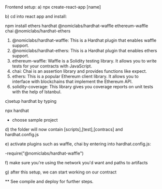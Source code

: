 Frontend setup:
a) npx create-react-app [name]

b) cd into react app and install: 
 
 npm install ethers hardhat @nomiclabs/hardhat-waffle ethereum-waffle chai @nomiclabs/hardhat-ethers
 
 1) @nomiclabs/hardhat-waffle: This is a Hardhat plugin that enables waffle support.
 2) @nomiclabs/hardhat-ethers: This is a Hardhat plugin that enables ethers support.
 3) ethereum-waffle: Waffle is a Solidity testing library. It allows you to write tests for your contracts with JavaScript.
 4) chai: Chai is an assertion library and provides functions like expect.
 5) ethers: This is a popular Ethereum client library. It allows you to interface with blockchains that implement the Ethereum API.
 6) solidity-coverage: This library gives you coverage reports on unit tests with the help of Istanbul.


c)setup hardhat by typing
  
  npx hardhat
- choose sample project


d) the folder will now contain [scripts],[test],[contracs] and hardhat.config.js

e) activate plugins such as waffle, chai by entering into hardhat.config.js:
 
 -require("@nomiclabs/hardhat-waffle")
 
f) make sure you're using the network you'd want and paths to artifacts

g) after this setup, we can start working on our contract

** See compile and deploy for further steps.

